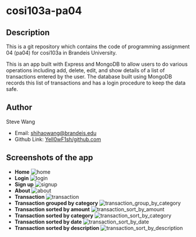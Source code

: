 # cosi103a-pa04

## Description
This is a git repository which contains the code of programming assignment 04 (pa04) for cosi103a in Brandeis University.

This is an app built with Express and MongoDB to allow users to do various operations including add,
delete, edit, and show details of a list of transactions entered by the user. The database built using MongoDB records this
list of transactions and has a login procedure to keep the data safe. 

## Author

Steve Wang
- Email: shihaowang@brandeis.edu
- Github Link: [Yell0wF1sh/github.com](https://github.com/Yell0wF1sh)

## Screenshots of the app

- **Home** ![home](/src/img/home.JPG)
- **Login** ![login](/src/img/login.JPG)
- **Sign up** ![signup](/src/img/signup.JPG)
- **About** ![about](/src/img/about.JPG)
- **Transaction** ![transaction](/src/img/transaction.JPG)
- **Transaction grouped by category** ![transaction_group_by_category](/src/img/transaction_group_by_category.JPG)
- **Transaction sorted by amount** ![transaction_sort_by_amount](/src/img/transaction_sort_by_amount.JPG)
- **Transaction sorted by category** ![transaction_sort_by_category](/src/img/transaction_sort_by_category.JPG)
- **Transaction sorted by date** ![transaction_sort_by_date](/src/img/transaction_sort_by_date.JPG)
- **Transaction sorted by description** ![transaction_sort_by_description](/src/img/transaction_sort_by_description.JPG)